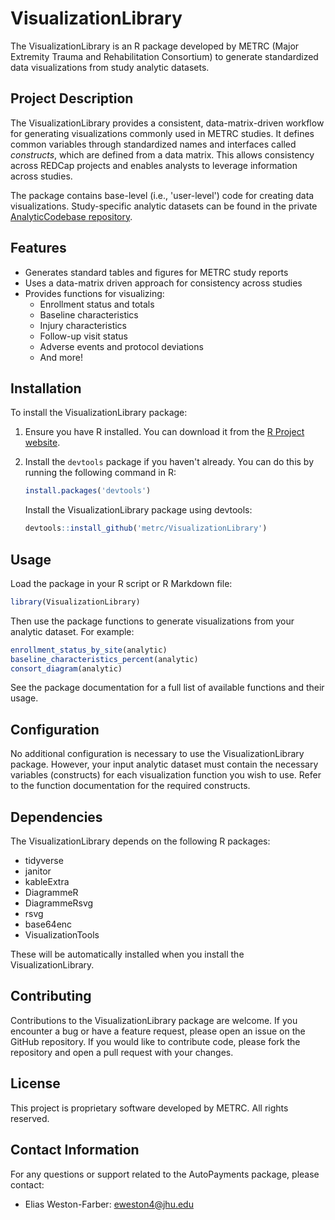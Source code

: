 # VisualizationLibrary 

The VisualizationLibrary is an R package developed by METRC (Major Extremity Trauma and Rehabilitation Consortium) to generate standardized data visualizations from study analytic datasets.

## Project Description

The VisualizationLibrary provides a consistent, data-matrix-driven workflow for generating visualizations commonly used in METRC studies. It defines common variables through standardized names and interfaces called *constructs*, which are defined from a data matrix. This allows consistency across REDCap projects and enables analysts to leverage information across studies.

The package contains base-level (i.e., 'user-level') code for creating data visualizations. Study-specific analytic datasets can be found in the private [AnalyticCodebase repository](https://github.com/metrc/AnalyticCodebase/).

## Features

- Generates standard tables and figures for METRC study reports
- Uses a data-matrix driven approach for consistency across studies
- Provides functions for visualizing:
    - Enrollment status and totals
    - Baseline characteristics 
    - Injury characteristics
    - Follow-up visit status
    - Adverse events and protocol deviations
    - And more!

## Installation 

To install the VisualizationLibrary package:

1. Ensure you have R installed. You can download it from the [R Project website](https://www.r-project.org/).

2. Install the `devtools` package if you haven't already. You can do this by running the following command in R:

   ```R
   install.packages('devtools')
   ```

   Install the VisualizationLibrary package using devtools:
   ```R
   devtools::install_github('metrc/VisualizationLibrary')
   ```

## Usage

Load the package in your R script or R Markdown file:

```R
library(VisualizationLibrary)
```

Then use the package functions to generate visualizations from your analytic dataset. For example:

```R
enrollment_status_by_site(analytic)
baseline_characteristics_percent(analytic)
consort_diagram(analytic)
```

See the package documentation for a full list of available functions and their usage.

## Configuration

No additional configuration is necessary to use the VisualizationLibrary package. However, your input analytic dataset must contain the necessary variables (constructs) for each visualization function you wish to use. Refer to the function documentation for the required constructs.

## Dependencies

The VisualizationLibrary depends on the following R packages:

- tidyverse
- janitor
- kableExtra
- DiagrammeR
- DiagrammeRsvg
- rsvg
- base64enc
- VisualizationTools

These will be automatically installed when you install the VisualizationLibrary.

## Contributing

Contributions to the VisualizationLibrary package are welcome. If you encounter a bug or have a feature request, please open an issue on the GitHub repository. If you would like to contribute code, please fork the repository and open a pull request with your changes.

## License
This project is proprietary software developed by METRC. All rights reserved.

## Contact Information
For any questions or support related to the AutoPayments package, please contact:
- Elias Weston-Farber: eweston4@jhu.edu
